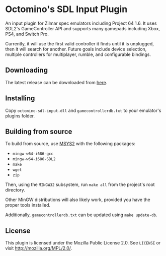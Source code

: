 Octomino's SDL Input Plugin
===========================
An input plugin for Zilmar spec emulators including Project 64 1.6. It 
uses SDL2's GameController API and supports many gamepads including Xbox, 
PS4, and Switch Pro.

Currently, it will use the first valid controller it finds until it is 
unplugged, then it will search for another. Future goals include device 
selection, multiple controllers for multiplayer, rumble, and configurable 
bindings.

Downloading
-----------
The latest release can be downloaded from 
[here](https://github.com/clickdevin/octomino-sdl-input/releases).

Installing
----------
Copy `octomino-sdl-input.dll` and `gamecontrollerdb.txt` to your 
emulator's plugins folder.

Building from source
--------------------
To build from source, use [MSYS2](https://www.msys2.org/) with the 
following packages:
 - `mingw-w64-i686-gcc`
 - `mingw-w64-i686-SDL2`
 - `make`
 - `wget`
 - `zip`

Then, using the `MINGW32` subsystem, run `make all` from the project's 
root directory.

Other MinGW distributions will also likely work, provided you have the 
proper tools installed.

Additionally, `gamecontrollerdb.txt` can be updated using `make update-db`.

License
-------
This plugin is licensed under the Mozilla Public License 2.0. See 
`LICENSE` or visit <http://mozilla.org/MPL/2.0/>.
